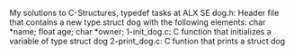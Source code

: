 My solutions to C-Structures, typedef tasks at ALX SE
dog.h: Header file that contains a new type struct dog with the following elements:
char *name;
float age;
char *owner;
1-init_dog.c: C function that initializes a variable of type struct dog
2-print_dog.c: C funtion that prints a struct dog

